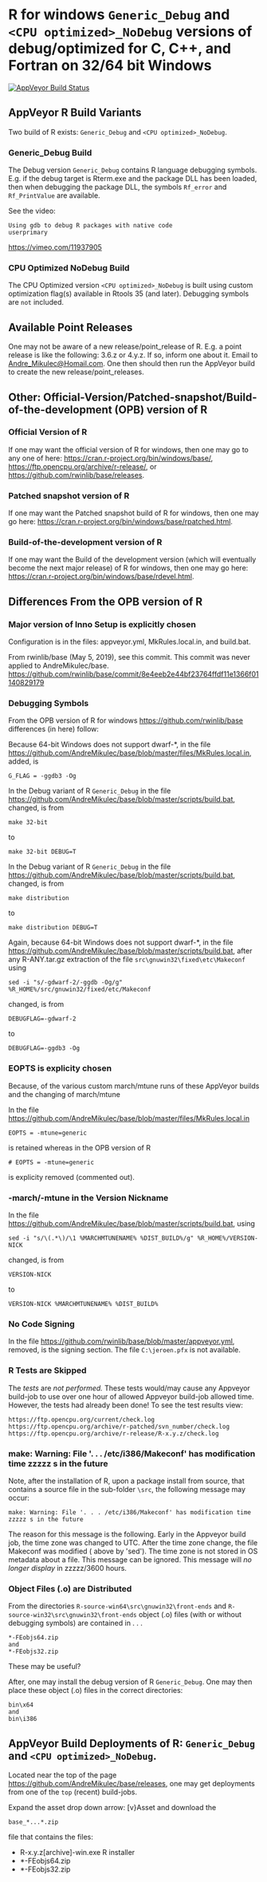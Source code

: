 
# R for windows `Generic_Debug` and `<CPU optimized>_NoDebug` versions of debug/optimized for C, C++, and Fortran on 32/64 bit Windows
[![AppVeyor Build Status](https://ci.appveyor.com/api/projects/status/github/AndreMikulec/base)](https://ci.appveyor.com/project/AndreMikulec/base)

## AppVeyor R Build Variants

Two build of R exists: `Generic_Debug` and `<CPU optimized>_NoDebug`.

### Generic_Debug Build

The Debug version `Generic_Debug` contains R language debugging symbols.  E.g. if the debug target is Rterm.exe and the package DLL has been loaded, then when debugging the package DLL, the symbols `Rf_error` and `Rf_PrintValue` are available.

See the video:
```
Using gdb to debug R packages with native code
userprimary
```
https://vimeo.com/11937905

### CPU Optimized NoDebug Build

The CPU Optimized version `<CPU optimized>_NoDebug` is built using custom optimization flag(s) available in Rtools 35 (and later).
Debugging symbols are `not` included.

## Available Point Releases

One may not be aware of a new release/point_release of R. E.g. a point release is like the  following: 3.6.z or 4.y.z.
If so, inform one about it. Email to Andre_Mikulec@Homail.com.
One then should then run the AppVeyor build to create the new release/point_releases.

## Other: Official-Version/Patched-snapshot/Build-of-the-development (OPB) version of R

### Official Version of R

If one may want the official version of R for windows, then one may go to any one of here: https://cran.r-project.org/bin/windows/base/, https://ftp.opencpu.org/archive/r-release/, or https://github.com/rwinlib/base/releases.

### Patched snapshot version of R

If one may want the Patched snapshot build of R for windows, then one may go here: https://cran.r-project.org/bin/windows/base/rpatched.html.

### Build-of-the-development version of R

If one may want the Build of the development version (which will eventually become the next major release) of R for windows, then one may go here: https://cran.r-project.org/bin/windows/base/rdevel.html.

## Differences From the OPB version of R

### Major version of Inno Setup is explicitly chosen

Configuration is in the files: appveyor.yml, MkRules.local.in, and build.bat.

From rwinlib/base (May 5, 2019), see this commit.
This commit was never applied to AndreMikulec/base.
https://github.com/rwinlib/base/commit/8e4eeb2e44bf23764ffdf11e1366f01140829179

### Debugging Symbols

From the OPB version of R for windows https://github.com/rwinlib/base differences (in here) follow:

Because 64-bit Windows does not support dwarf-*, in the
file https://github.com/AndreMikulec/base/blob/master/files/MkRules.local.in, added, is
```
G_FLAG = -ggdb3 -Og
```

In the Debug variant of R `Generic_Debug` in the
file https://github.com/AndreMikulec/base/blob/master/scripts/build.bat, changed, is from
```
make 32-bit
```
to
```
make 32-bit DEBUG=T
```

In the Debug variant of R `Generic_Debug` in the
file https://github.com/AndreMikulec/base/blob/master/scripts/build.bat, changed, is from
```
make distribution
```
to
```
make distribution DEBUG=T
```

Again, because 64-bit Windows does not support dwarf-*, in the
file https://github.com/AndreMikulec/base/blob/master/scripts/build.bat, after
any R-ANY.tar.gz extraction of the file `src\gnuwin32\fixed\etc\Makeconf`
using
```
sed -i "s/-gdwarf-2/-ggdb -Og/g" %R_HOME%/src/gnuwin32/fixed/etc/Makeconf
```
changed, is from
```
DEBUGFLAG=-gdwarf-2
```
to
```
DEBUGFLAG=-ggdb3 -Og
```

### EOPTS is explicity chosen

Because, of the various custom march/mtune runs of these AppVeyor builds
and the changing of march/mtune

In the 
file https://github.com/AndreMikulec/base/blob/master/files/MkRules.local.in 
```
EOPTS = -mtune=generic
```
is retained whereas in the OPB version of R
```
# EOPTS = -mtune=generic
```
is explicity removed (commented out).

### -march/-mtune in the Version Nickname

In the
file https://github.com/AndreMikulec/base/blob/master/scripts/build.bat, using
```
sed -i "s/\(.*\)/\1 %MARCHMTUNENAME% %DIST_BUILD%/g" %R_HOME%/VERSION-NICK
```
changed, is from
```
VERSION-NICK
```
to
```
VERSION-NICK %MARCHMTUNENAME% %DIST_BUILD%
```

### No Code Signing

In the
file https://github.com/rwinlib/base/blob/master/appveyor.yml, removed, is the signing section. The file `C:\jeroen.pfx` is not available.

### R Tests are Skipped 

The *tests* are *not performed.*  These tests would/may cause any Appveyor build-job to use
over one hour of allowed Appveyor build-job allowed time.
However, the tests had already been done! To see the test results view:
```
https://ftp.opencpu.org/current/check.log
https://ftp.opencpu.org/archive/r-patched/svn_number/check.log
https://ftp.opencpu.org/archive/r-release/R-x.y.z/check.log
```
### make: Warning: File '. . . /etc/i386/Makeconf' has modification time zzzzz s in the future

Note, after the installation of R, upon a package install from source,
that contains a source file in the sub-folder `\src`, the following message may occur:
```
make: Warning: File '. . . /etc/i386/Makeconf' has modification time zzzzz s in the future
```
The reason for this message is the following.  Early in the Appveyor build job, the time zone was changed to UTC.  After the time zone change, the file Makeconf was modified ( above by 'sed').  The time zone is not stored in OS metadata about a file. This message can be ignored.  This message will *no longer display* in zzzzz/3600 hours.

### Object Files (.o) are Distributed

From the directories `R-source-win64\src\gnuwin32\front-ends` and `R-source-win32\src\gnuwin32\front-ends` object (.o) files (with or without debugging symbols) are contained in . . .
```
*-FEobjs64.zip
and
*-FEobjs32.zip
```
These may be useful?

After, one may install the debug version of R `Generic_Debug`.
One may then place these object (.o) files in the correct directories:
```
bin\x64
and
bin\i386
```

## AppVeyor Build Deployments of R: `Generic_Debug` and `<CPU optimized>_NoDebug`.

Located near the top of
the page https://github.com/AndreMikulec/base/releases,
one may get deployments from one of the `top` (recent) build-jobs.

Expand the asset drop down arrow: [v}Asset 
and download the
```
base_*...*.zip
```
file that contains the files:

 - R-x.y.z[archive]-win.exe R installer
 - *-FEobjs64.zip
 - *-FEobjs32.zip


